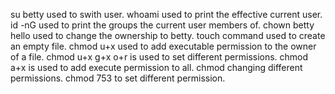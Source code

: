 su betty used to swith user.
whoami used to print the effective current user.
id -nG used to print the groups the current user members of.
chown betty hello used to change the ownership to betty.
touch command used to create an empty file.
chmod u+x used to add executable permission to the owner of a file.
chmod u+x g+x o+r is used to set different permissions.
chmod a+x is used to add execute permission to all.
chmod changing different permissions.
chmod 753 to set different permission.
